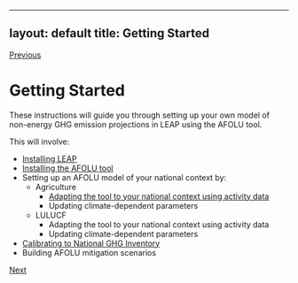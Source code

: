 
---
layout: default
title: Getting Started
---

[Previous](../Index.md)
# Getting Started

These instructions will guide you through setting up your own model of non-energy GHG emission projections in LEAP using the AFOLU tool. 

This will involve:
- [Installing LEAP](Softwarerequirements.md)
- [Installing the AFOLU tool](Installation.md)
- Setting up an AFOLU model of your national context by:
  - Agriculture
    - [Adapting the tool to your national context using activity data](NationalActivitydata.md)
    - Updating climate-dependent parameters
  - LULUCF
    - Adapting the tool to your national context using activity data
    - Updating climate-dependent parameters
- [Calibrating to National GHG Inventory](NationalGHGInventory.md)
- Building AFOLU mitigation scenarios

[Next](Installation.md)
